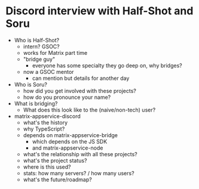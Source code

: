 # Discord interview with Half-Shot and Soru

* Who is Half-Shot?
  * intern? GSOC?
  * works for Matrix part time
  * "bridge guy"
    * everyone has some specialty they go deep on, why bridges?
  * now a GSOC mentor
    * can mention but details for another day
* Who is Soru?
  * how did you get involved with these projects?
  * how do you pronounce your name?
* What is bridging?
  * What does this look like to the (naive/non-tech) user?
* matrix-appservice-discord
  * what's the history
  * why TypeScript?
  * depends on matrix-appservice-bridge
    * which depends on the JS SDK
    * and matrix-appservice-node
  * what's the relationship with all these projects?
  * what's the project status?
  * where is this used?
  * stats: how many servers? / how many users?
  * what's the future/roadmap?
